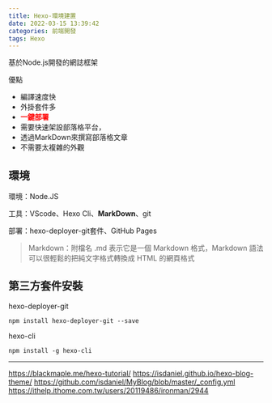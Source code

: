 ```yaml
---
title: Hexo-環境建置
date: 2022-03-15 13:39:42
categories: 前端開發
tags: Hexo
---
```

基於Node.js開發的網誌框架

優點
* 編譯速度快
* 外掛套件多
* <font color="#f00">**一鍵部署**</font>
* 需要快速架設部落格平台，
* 透過MarkDown來撰寫部落格文章
* 不需要太複雜的外觀
<!-- more -->

## 環境
環境：Node.JS

工具：VScode、Hexo Cli、**MarkDown**、git

部署：hexo-deployer-git套件、GitHub Pages
> Markdown：附檔名 .md 表示它是一個 Markdown 格式，Markdown 語法可以很輕鬆的把純文字格式轉換成 HTML 的網頁格式
## 第三方套件安裝
hexo-deployer-git
```
npm install hexo-deployer-git --save
```
hexo-cli
```
npm install -g hexo-cli
```

---

https://blackmaple.me/hexo-tutorial/
https://isdaniel.github.io/hexo-blog-theme/
https://github.com/isdaniel/MyBlog/blob/master/_config.yml
https://ithelp.ithome.com.tw/users/20119486/ironman/2944